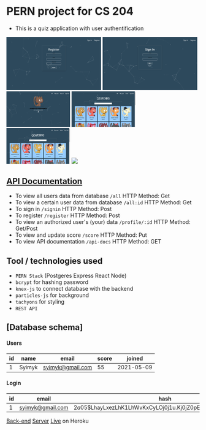 # PERN project for CS 204
* This is a quiz application with user authentification

<img src="https://github.com/Zhantoroev/awesome-react-app/blob/main/public/img1.png" width="49%" /> <img src="https://github.com/Zhantoroev/awesome-react-app/blob/main/public/img2.png" width="49%" />
<img src="https://github.com/Zhantoroev/awesome-react-app/blob/main/public/img3.png" width="33%" /> <img src="https://github.com/Zhantoroev/awesome-react-app/blob/main/public/img4.png" width="33%" /> <img src="https://github.com/Zhantoroev/awesome-react-app/blob/main/public/img4.png" width="33%" />
<img src="https://github.com/Zhantoroev/awesome-react-app/blob/main/public/img3.gif" width="100%" />


## [API Documentation](https://peaceful-retreat-54716.herokuapp.com/api-docs/)
* To view all users data from database `/all`  HTTP Method: Get
* To view a certain user data from database `/all:id`  HTTP Method: Get
* To sign in `/signin` HTTP Method: Post
* To register `/register` HTTP Method: Post
* To view an authorized user's (your) data `/profile/:id` HTTP Method: Get/Post
* To view and update score `/score` HTTP Method: Put
* To view API documentation `/api-docs` HTTP Method: GET


## Tool / technologies used
* `PERN Stack` (Postgeres Express React Node)
* `bcrypt` for hashing password
* `knex-js` to connect database with the backend
* `particles-js` for background
* `tachyons` for styling
* `REST API`

## [Database schema]

#### Users
| id       | name      | email            | score | joined     |
| ---      | ---       | ---              | ---   | ---        |
| 1        | Syimyk    | syimyk@gmail.com | 55    | 2021-05-09 |

#### Login
| id       | email            | hash                                                         |
| ---      | ---              | ---                                                          |
| 1        | syimyk@gmail.com | $2a$05$LhayLxezLhK1LhWvKxCyLOj0j1u.Kj0jZ0pEmm134uzrQlFvQJLF6 |

[Back-end](https://github.com/Zhantoroev/awesome-api)
[Server](https://peaceful-retreat-54716.herokuapp.com/)
[Live](https://awesome-react-app.herokuapp.com/) on Heroku